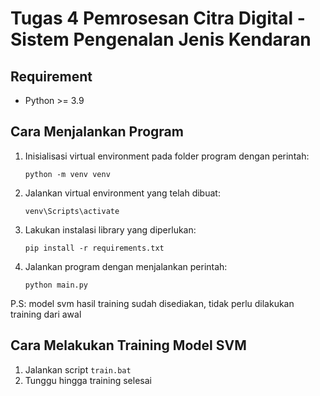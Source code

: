 # Tugas 4 Pemrosesan Citra Digital - Sistem Pengenalan Jenis Kendaran

## Requirement
- Python >= 3.9

## Cara Menjalankan Program
1. Inisialisasi virtual environment pada folder program dengan perintah:
    ```
    python -m venv venv
    ```
2. Jalankan virtual environment yang telah dibuat:
    ```
    venv\Scripts\activate
    ```
3. Lakukan instalasi library yang diperlukan:
    ```
    pip install -r requirements.txt
    ```
4. Jalankan program dengan menjalankan perintah:
    ```
    python main.py
    ```
P.S: model svm hasil training sudah disediakan, tidak perlu dilakukan training dari awal

## Cara Melakukan Training Model SVM
1. Jalankan script `train.bat`
2. Tunggu hingga training selesai